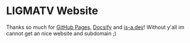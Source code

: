 # LIGMATV Website
 
Thanks so much for [GitHub Pages](https://github.io/), [Docsify](https://docsify.js.org/) and [is-a.dev](https://www.is-a.dev/)! Without y'all im cannot get an nice website and subdomain ;) 
